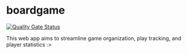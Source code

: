 # boardgame

[![Quality Gate Status](https://sonarcloud.io/api/project_badges/measure?project=ngoclma_boardgame&metric=alert_status)](https://sonarcloud.io/summary/new_code?id=ngoclma_boardgame)

This web app aims to streamline game organization, play tracking, and player statistics :>

